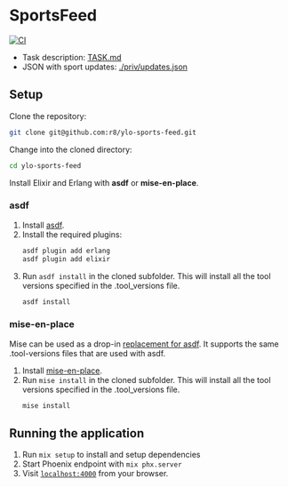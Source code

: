 # SportsFeed

[![CI](https://github.com/r8/ylo-sports-feed/workflows/CI/badge.svg)](https://github.com/r8/ylo-sports-feed/actions?query=workflow%3ACI)

- Task description: [TASK.md](./TASK.md)
- JSON with sport updates: [./priv/updates.json](./priv/updates.json)

## Setup

Clone the repository: 

```bash
git clone git@github.com:r8/ylo-sports-feed.git
```

Change into the cloned directory:

```bash
cd ylo-sports-feed
```

Install Elixir and Erlang with **asdf** or **mise-en-place**. 

### asdf

1. Install [asdf](https://asdf-vm.com/guide/getting-started.html).
2. Install the required plugins:
   ```bash
   asdf plugin add erlang
   asdf plugin add elixir
   ```
3. Run `asdf install` in the cloned subfolder. This will install all the tool versions specified in the .tool_versions file.
   ```bash
   asdf install
   ```

### mise-en-place

Mise can be used as a drop-in [replacement for asdf](https://mise.jdx.dev/dev-tools/comparison-to-asdf.html). It supports the same .tool-versions files that are used with asdf.

1. Install [mise-en-place](https://mise.jdx.dev/getting-started.html).
2. Run `mise install` in the cloned subfolder. This will install all the tool versions specified in the .tool_versions file.
   ```bash
   mise install
   ```

## Running the application

1. Run `mix setup` to install and setup dependencies
2. Start Phoenix endpoint with `mix phx.server`
3. Visit [`localhost:4000`](http://localhost:4000) from your browser.
